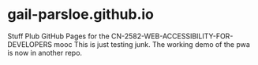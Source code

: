 # gail-parsloe.github.io
Stuff Plub GitHub Pages for the CN-2582-WEB-ACCESSIBILITY-FOR-DEVELOPERS mooc
This is just testing junk. The working demo of the pwa is now in another repo. 
